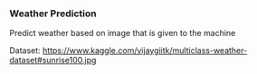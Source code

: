 ### Weather Prediction

Predict weather based on image that is given to the machine

Dataset: <https://www.kaggle.com/vijaygiitk/multiclass-weather-dataset#sunrise100.jpg>
